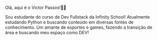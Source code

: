 Olá, aqui é o Victor Passos!💪🏾

Sou estudante do curso de Dev Fullstack da Infinity School!
Atualmente estudando Python e buscando conteúdo em diversas fontes de conhecimento.
Um amante de esportes e games, fazendo a transição de área e buscando meu espaço como DEV!
